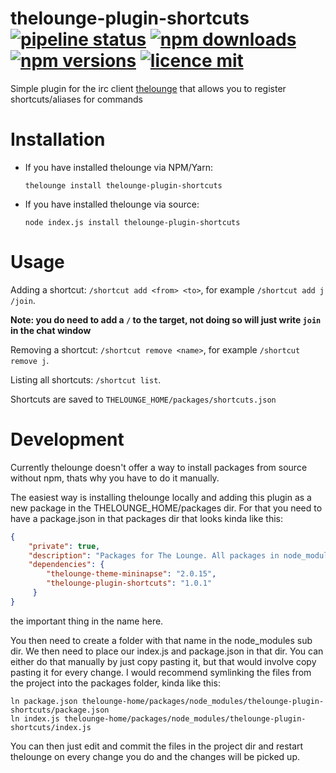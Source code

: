 # thelounge-plugin-shortcuts [![pipeline status](https://img.shields.io/gitlab/pipeline/MiniDigger/thelounge-plugin-shortcuts/master.svg?style=for-the-badge)](https://gitlab.com/MiniDigger/thelounge-plugin-shortcuts/pipelines) [![npm downloads](https://img.shields.io/npm/dt/thelounge-plugin-shortcuts.svg?style=for-the-badge)](https://www.npmjs.com/package/thelounge-plugin-shortcuts) [![npm versions](https://img.shields.io/npm/v/thelounge-plugin-shortcuts.svg?style=for-the-badge)](https://www.npmjs.com/package/thelounge-plugin-shortcuts) [![licence mit](https://img.shields.io/github/license/MiniDigger/thelounge-plugin-shortcuts.svg?style=for-the-badge)](https://github.com/MiniDigger/thelounge-plugin-shortcuts/blob/master/LICENSE)

Simple plugin for the irc client [thelounge](https://thelounge.chat) that allows you to register shortcuts/aliases for commands

# Installation

- If you have installed thelounge via NPM/Yarn:

   `thelounge install thelounge-plugin-shortcuts`
- If you have installed thelounge via source:

   `node index.js install thelounge-plugin-shortcuts`

# Usage

Adding a shortcut: `/shortcut add <from> <to>`, for example `/shortcut add j /join`.

**Note: you do need to add a `/` to the target, not doing so will just write `join` in the chat window**

Removing a shortcut: `/shortcut remove <name>`, for example `/shortcut remove j`.

Listing all shortcuts: `/shortcut list`.

Shortcuts are saved to `THELOUNGE_HOME/packages/shortcuts.json`

# Development

Currently thelounge doesn't offer a way to install packages from source without npm, 
thats why you have to do it manually.

The easiest way is installing thelounge locally and adding this plugin as a new package in the THELOUNGE_HOME/packages dir.
For that you need to have a package.json in that packages dir that looks kinda like this:
```json
{
    "private": true,
    "description": "Packages for The Lounge. All packages in node_modules directory will be automatically loaded.",
    "dependencies": {
        "thelounge-theme-mininapse": "2.0.15",
        "thelounge-plugin-shortcuts": "1.0.1"
     }
}
```
the important thing in the name here.

You then need to create a folder with that name in the node_modules sub dir.
We then need to place our index.js and package.json in that dir. 
You can either do that manually by just copy pasting it, but that would involve copy pasting it for every change.
I would recommend symlinking the files from the project into the packages folder, kinda like this:
```
ln package.json thelounge-home/packages/node_modules/thelounge-plugin-shortcuts/package.json
ln index.js thelounge-home/packages/node_modules/thelounge-plugin-shortcuts/index.js
```
You can then just edit and commit the files in the project dir and restart thelounge
 on every change you do and the changes will be picked up.
 